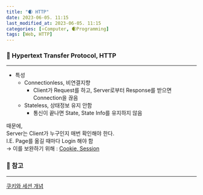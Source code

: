 ```yaml
---
title: "🌒 HTTP"
date: 2023-06-05. 11:15
last_modified_at: 2023-06-05. 11:15
categories: [⭐Computer, 🌒Programming]
tags: [Web, HTTP]
---
```


### 💫 Hypertext Transfer Protocol, HTTP

---

- 특성
  - Connectionless, 비연결지향
    - Client가 Request를 하고, Server로부터 Response를 받으면 Connection을 끊음
  - Stateless, 상태정보 유지 안함
    - 통신이 끝나면 State, State Info를 유지하지 않음

때문에,  
Server는 Client가 누구인지 매번 확인해야 한다.  
I.E. Page를 옮길 때마다 Login 해야 함  
→ 이를 보완하기 위해 : [Cookie, Session](https://mascari4615.github.io/posts/Cookie-Session/)  

### 💫 참고

---

[쿠키와 세션 개념](https://interconnection.tistory.com/74)  
